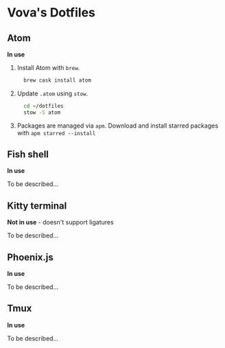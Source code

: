 # Vova's Dotfiles

## Atom
**In use**

1. Install Atom with `brew`.
   ```bash
     brew cask install atom
   ```

2. Update `.atom` using `stow`.
   ```bash
     cd ~/dotfiles
     stow -S atom
   ```

3. Packages are managed via `apm`. Download and install starred packages with `apm starred --install`


## Fish shell
**In use**

To be described...


## Kitty terminal
**Not in use** - doesn't support ligatures

To be described...


## Phoenix.js
**In use**

To be described...


## Tmux
**In use**

To be described...
